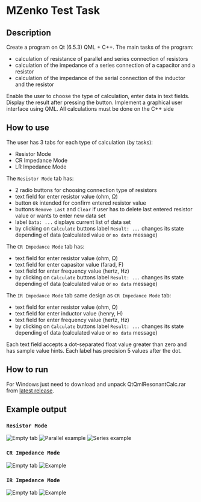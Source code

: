 # MZenko Test Task
## Description
Create a program on Qt (6.5.3) QML + C++.
The main tasks of the program:
- calculation of resistance of parallel and series connection of resistors
- calculation of the impedance of a series connection of a capacitor and a resistor
- calculation of the impedance of the serial connection of the inductor and the resistor

Enable the user to choose the type of calculation, enter data in text fields. Display the result after pressing the button.
Implement a graphical user interface using QML.
All calculations must be done on the C++ side
## How to use
The user has 3 tabs for each type of calculation (by tasks):
- Resistor Mode
- CR Impedance Mode
- LR Impedance Mode

The `Resistor Mode` tab has:
- 2 radio buttons for choosing connection type of resistors
- text field for enter resistor value (ohm, Ω)
- button `Ok` intended for confirm entered resistor value
- buttons `Remove Last` and `Clear` if user has to delete last entered resistor value or wants to enter new data set
- label `Data: ...` displays current list of data set
- by clicking on `Calculate` buttons label `Result: ...` changes its state depending of data (calculated value or `no data` message)

The `CR Impedance Mode` tab has:
- text field for enter resistor value (ohm, Ω)
- text field for enter capasitor value (farad, F)
- text field for enter frequency value (hertz, Hz)
- by clicking on `Calculate` buttons label `Result: ...` changes its state depending of data (calculated value or `no data` message)

The `IR Impedance Mode` tab same design as `CR Impedance Mode` tab:
- text field for enter resistor value (ohm, Ω)
- text field for enter inductor value (henry, H)
- text field for enter frequency value (hertz, Hz)
- by clicking on `Calculate` buttons label `Result: ...` changes its state depending of data (calculated value or `no data` message)

Each text field accepts a dot-separated float value greater than zero and has sample value hints.
Each label has precision 5 values ​​after the dot.
## How to run
For Windows just need to download and unpack QtQmlResonantCalc.rar from
[latest release](https://github.com/NazarFrenk/mzenko-test-task/releases).
## Example output
### `Resistor Mode`
![Empty tab](./resistor_mode_1.png)
![Parallel example](./resistor_mode_2.png)
![Series example](./resistor_mode_3.png)
### `CR Impedance Mode`
![Empty tab](./cr_mode_1.png)
![Example](./cr_mode_2.png)
### `IR Impedance Mode`
![Empty tab](./ir_mode_1.png)
![Example](./ir_mode_2.png)
